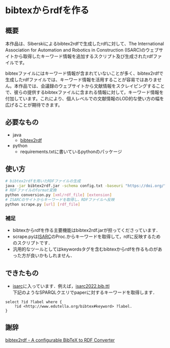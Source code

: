 # bibtexからrdfを作る

## 概要
本作品は、Siberskiによるbibtex2rdfで生成したrdfに対して、The International Association for Automation and Robotics in Construction (ISARC)のウェブサイトから取得したキーワード情報を追加するスクリプト及び生成されたrdfファイルです。  

bibtexファイルにはキーワード情報が含まれていないことが多く、bibtex2rdfで生成したrdfファイルでは、キーワード情報を活用することが容易ではありません。本作品では、会議録のウェブサイトから文献情報をスクレイピングすることで、彼らの提供するbibtexファイルに含まれる情報に対して，キーワード情報を付加しています。これにより、個人レベルでの文献情報のLOD的な使い方の幅を広げることが期待できます。  

## 必要なもの
- java  
    - [bibtex2rdf](http://bibtex2rdf.sourceforge.net/)  
- python  
    - requirements.txtに書いているpythonのパッケージ

## 使い方

```bash
# bibtex2rdfを用いたRDFファイルの生成
java -jar bibtex2rdf.jar -schema config.txt -baseuri "https://doi.org/" -enc UTF-8 [bibtex_file] [output_rdf_file]
# RDFファイルのformat変換
python conversion.py [xml/rdf_file] [extension]
# ISARCのサイトからキーワードを取得し、RDFファイルへ反映
python scrape.py [url] [rdf_file]
```

### 補足
- bibtexからrdfを作る主要機能はbibtex2rdf.jarが担ってくださっています．
- scrape.pyは[ISARC](https://www.iaarc.org/publications/search.php?series=1&query=&publication=0)のProc.からキーワードを取得して，rdfに反映するためのスクリプトです．
- 汎用的なツールとしてはkeywordsタグを含むbibtexからrdfを作るものがあった方が良いかもしれません．

## できたもの
- [isarc](https://github.com/s246wv/ISARC-bibtex-rdf/tree/main/isarc)に入っています．例えば，[isarc2022.bib.ttl](https://github.com/s246wv/ISARC-bibtex-rdf/blob/main/isarc/2022/isarc2022.bib.ttl)  
下記のようなSPARQLクエリでpaperに対するキーワードを取得します．
```sparql
select ?id ?label where {
    ?id <http://www.edutella.org/bibtex#keyword> ?label. 
}
```

## 謝辞
[bibtex2rdf - A configurable BibTeX to RDF Converter](http://bibtex2rdf.sourceforge.net/)  
